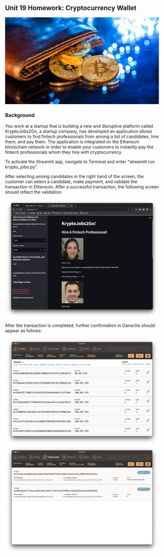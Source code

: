 ## Unit 19 Homework: Cryptocurrency Wallet

![An image shows a wallet with bitcoin.](Images/19-4-challenge-image.png)

### Background

You work at a startup that is building a new and disruptive platform called.  KryptoJobs2Go, a startup company, has developed an application allows customers to find fintech professionals from among a list of candidates, hire them, and pay them.  The application is integrated on the Ethereum blockchain network in order to enable your customers to instantly pay the fintech professionals whom they hire with cryptocurrency.

To activate the Streamlit app, navigate to Terminal and enter "streamlit run krypto_jobs.py".

After selecting among candidates in the right hand of the screen, the customer can select a candidate, make payment, and validate the transaction in Ethereum.  After a successful transaction, the following screen should reflect the validation:

![Pychain screenshot](/module_19_screenlit_screenshot.png)

After the transaction is completed, further confirmation in Ganache should appear as follows:

![Pychain screenshot](/module_19_ganache_screenshot_1.png)
![Pychain screenshot](/module_19_ganache_screenshot_2.png)